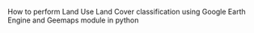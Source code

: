 How to perform Land Use Land Cover classification using Google Earth Engine and Geemaps module in python
